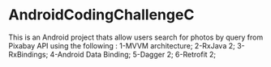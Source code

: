 # AndroidCodingChallengeC
This is an Android project thats allow users search for photos by query from Pixabay API using the following :
1-MVVM architecture;
2-RxJava 2;
3-RxBindings;
4-Android Data Binding;
5-Dagger 2;
6-Retrofit 2;

